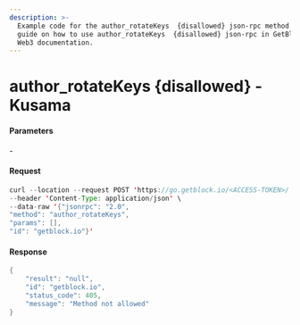 ```yaml
---
description: >-
  Example code for the author_rotateKeys  {disallowed} json-rpc method. Сomplete
  guide on how to use author_rotateKeys  {disallowed} json-rpc in GetBlock.io
  Web3 documentation.
---
```


# author\_rotateKeys {disallowed} - Kusama

#### Parameters

\-

#### Request

```java
curl --location --request POST 'https://go.getblock.io/<ACCESS-TOKEN>/' \
--header 'Content-Type: application/json' \
--data-raw '{"jsonrpc": "2.0",
"method": "author_rotateKeys",
"params": [],
"id": "getblock.io"}'
```

#### Response

```java
{
    "result": "null",
    "id": "getblock.io",
    "status_code": 405,
    "message": "Method not allowed"
}
```
